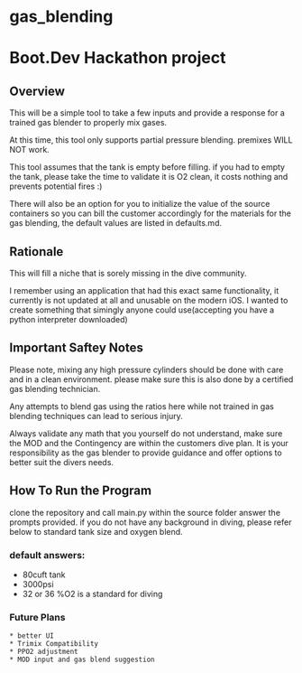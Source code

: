 # gas_blending
<h1>Boot.Dev Hackathon project</h1>


<h2>Overview</h2>
This will be a simple tool to take a few inputs and provide a response for a trained gas blender to properly mix gases. 

At this time, this tool only supports partial pressure blending. premixes WILL NOT work.

This tool assumes that the tank is empty before filling. if you had to empty the tank, please take the time to validate it is O2 clean, it costs nothing and prevents potential fires :)

There will also be an option for you to initialize the value of the source containers so you can bill the customer accordingly for the materials for the gas blending, the default values are listed in defaults.md.

<h2>Rationale</h2>
This will fill a niche that is sorely missing in the dive community. 

I remember using an application that had this exact same functionality, it currently is not updated at all and unusable on the modern iOS. I wanted to create something that simingly anyone could use(accepting you have a python interpreter downloaded)

<h2>Important Saftey Notes</h2>
Please note, mixing any high pressure cylinders should be done with care and in a clean environment. please make sure this is also done by a certified gas blending technician. 

Any attempts to blend gas using the ratios here while not trained in gas blending techniques can lead to serious injury. 

Always validate any math that you yourself do not understand, make sure the MOD and the Contingency are within the customers dive plan. It is your responsibility as the gas blender to provide guidance and offer options to better suit the divers needs.


<h2>How To Run the Program</h2>

clone the repository and call main.py within the source folder
answer the prompts provided. if you do not have any background in diving, please refer below to standard tank size and oxygen blend.

<h3>default answers:</h3>

- 80cuft tank
- 3000psi
- 32 or 36 %O2 is a standard for diving


<h3> Future Plans </h3>

    * better UI 
    * Trimix Compatibility
    * PPO2 adjustment 
    * MOD input and gas blend suggestion
